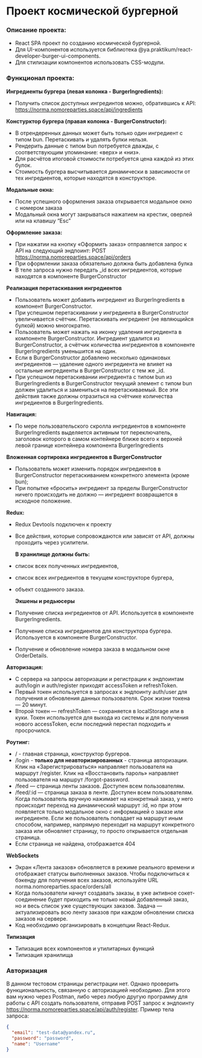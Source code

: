 # **Проект космической бургерной**

### Описание проекта:
- React SPA проект по созданию космической бургерной.
- Для UI-компонентов используется библиотека @ya.praktikum/react-developer-burger-ui-components.
- Для стилизации компонентов использовать CSS-модули.

### Функционал проекта:
**Ингредиенты бургера (левая колонка - BurgerIngredients):**
- Получить список доступных ингрединтов можно, обратившись к API: https://norma.nomoreparties.space/api/ingredients

**Констурктор бургера (правая колонка - BurgerConstructor):**
- В отрендеренных данных может быть только один ингредиент с типом bun. Перетаскивать и удалять булки нельзя.
- Рендерить данные с типом bun потребуется дважды, с соответствующим упоминание: «верх» и «низ».
- Для расчётов итоговой стоимости потребуется цена каждой из этих булок.
- Стоимость бургера высчитывается динамически в зависимости от тех ингредиентов, которые находятся в конструкторе.

**Модальные окна:**
- После успешного оформления заказа открывается модальное окно с номером заказа
- Модальный окна могут закрываться нажатием на крестик, оверлей или на клавишу “Esc”

**Оформление заказа:**
- При нажатии на кнопку «Оформить заказ» отправляется запрос к API на следующий эндпоинт: POST https://norma.nomoreparties.space/api/orders
- При оформлении заказа обязательно должна быть добавлена булка
- В теле запроса нужно передать _id всех ингредиентов, которые находятся в компоненте BurgerConstructor

**Реализация перетаскивания ингредиентов**
- Пользователь может добавить ингредиент из BurgerIngredients в компонент BurgerConstructor.
- При успешном перетаскивании у ингредиента в BurgerConstructor увеличивается счётчик. Перетаскивать ингредиент (не являющийся булкой) можно многократно.
- Пользователь может нажать на иконку удаления ингредиента в компоненте BurgerConstructor. Ингредиент удалится из BurgerConstructor, а счётчик количества ингредиентов в компоненте BurgerIngredients уменьшится на один.
- Если в BurgerConstructor добавлено несколько одинаковых ингредиентов — удаление одного ингредиента не влияет на остальные ингредиенты в BurgerConstructor с тем же _id.
- При успешном перетаскивании ингредиента с типом bun из BurgerIngredients в BurgerConstructor текущий элемент с типом bun должен удалиться и замениться на перетаскиваемый. Все эти действия также должны отразиться на счётчике количества ингредиентов в BurgerIngredients.

**Навигация:**
- По мере пользовательского скролла ингредиентов в компоненте BurgerIngredients выделяется активным тот переключатель, заголовок которого в самом контейнере ближе всего к верхней левой границе контейнера компонента BurgerIngredients

**Вложенная сортировка ингредиентов в BurgerConstructor**
- Пользователь может изменить порядок ингредиентов в BurgerConstructor перетаскиванием конкретного элемента (кроме bun);
- При попытке «бросить» ингредиент за пределы BurgerConstructor ничего происходить не должно — ингредиент возвращается в исходное положение.

**Redux:**
- Redux Devtools подключен к проекту
- Все действия, которые сопровождаются или зависят от API, должны проходить через усилители.

  **В хранилище должны быть:**
- список всех полученных ингредиентов,
- список всех ингредиентов в текущем конструкторе бургера,
- объект созданного заказа.

  **Экшены и редьюсеры**
- Получение списка ингредиентов от API. Используется в компоненте BurgerIngredients.
- Получение списка ингредиентов для конструктора бургера. Используется в компоненте BurgerConstructor.
- Получение и обновление номера заказа в модальном окне OrderDetails.

**Авторизация:**
- С сервера на запросы авторизации и регистрации к эндпоинтам auth/login и auth/register приходят accessToken и refreshToken.
- Первый токен используется в запросах к эндпоинту auth/user для получения и обновления данных пользователя. Срок жизни токена — 20 минут.
- Второй токен — refreshToken — сохраняется в localStorage или в куки. Токен используется для выхода из системы и для получения нового accessToken, если последний перестал подходить и просрочился.

**Роутинг:**
- / - главная страница, конструктор бургеров.
- /login - **только для неавторизированных** - страница авторизации. Клик на «Зарегистрироваться» направляет пользователя на маршрут /register. Клик на «Восстановить пароль» направляет пользователя на маршрут /forgot-password.
- /feed — страница ленты заказов. Доступен всем пользователям.
- /feed/:id — страница заказа в ленте. Доступен всем пользователям. Когда пользователь вручную нажимает на конкретный заказ, у него происходит переход на динамический маршрут :id, но при этом появляется только модальное окно с информацией о заказе или ингредиенте. Если же пользователь попадает на маршрут иным способом, например, напрямую переходит на маршрут конкретного заказа или обновляет страницу, то просто открывается отдельная страница.
- Если страница не найдена, отображается 404

**WebSockets**
- Экран «Лента заказов» обновляется в режиме реального времени и отображает статусы выполненных заказов. Чтобы подключиться к бэкенду для получения всех заказов, используйте URL norma.nomoreparties.space/orders/all
- Когда пользователи начнут создавать заказы, в уже активное сокет-соединение будет приходить не только новый добавленный заказ, но и весь список уже существующих заказов. Задача — актуализировать всю ленту заказов при каждом обновлении списка заказов на сервере.
- Код необходимо организировать в концепции React-Redux.

**Типизация**
- Типизация всех компонентов и утилитарных функций
- Типизация хранилища

### Авторизация
В данном тестовом страницы регистрации нет. Однако проверить функциональность, связанную с авторизацией необходимо. 
Для этого вам нужно через Postman, либо через любую другую программу для работы с API создать пользователя, отправив POST запрос к эндпоинту https://norma.nomoreparties.space/api/auth/register.
Пример тела запроса:
```json
{
  "email": "test-data@yandex.ru",
  "password": "password",
  "name": "Username"
}
```